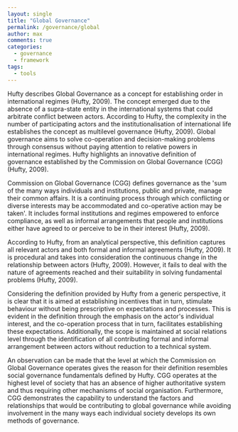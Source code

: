```yaml
---
layout: single
title: "Global Governance"
permalink: /governance/global
author: max
comments: true
categories:
  - governance
  - framework
tags:
  - tools
---
```


Hufty describes Global Governance as a concept for establishing order in international regimes (Hufty, 2009).  The concept emerged due to the absence of a supra-state entity in the international systems that could arbitrate conflict between actors. According to Hufty, the complexity in the number of participating actors and the institutionalisation of international life establishes the concept as multilevel governance (Hufty, 2009). Global governance aims to solve co-operation and decision-making problems through consensus without paying attention to relative powers in international regimes. Hufty highlights an innovative definition of governance established by the Commission on Global Governance (CGG) (Hufty, 2009).

Commission on Global Governance (CGG) defines governance as the 'sum of the many ways individuals and institutions, public and private, manage their common affairs. It is a continuing process through which conflicting or diverse interests may be accommodated and co-operative action may be taken'. It includes formal institutions and regimes empowered to enforce compliance, as well as informal arrangements that people and institutions either have agreed to or perceive to be in their interest (Hufty, 2009).

According to Hufty, from an analytical perspective, this definition captures all relevant actors and both formal and informal agreements (Hufty, 2009). It is procedural and takes into consideration the continuous change in the relationship between actors (Hufty, 2009). However, it fails to deal with the nature of agreements reached and their suitability in solving fundamental problems (Hufty, 2009).

Considering the definition provided by Hufty from a generic perspective, it is clear that it is aimed at establishing incentives that in turn, stimulate behaviour without being prescriptive on expectations and processes. This is evident in the definition through the emphasis on the actor's individual interest, and the co-operation process that in turn, facilitates establishing these expectations. Additionally, the scope is maintained at social relations level through the identification of all contributing formal and informal arrangement between actors without reduction to a technical system.

An observation can be made that the level at which the Commission on Global Governance operates gives the reason for their definition resembles social governance fundamentals defined by Hufty. CGG operates at the highest level of society that has an absence of higher authoritative system and thus requiring other mechanisms of social organisation. Furthermore, CGG demonstrates the capability to understand the factors and relationships that would be contributing to global governance while avoiding involvement in the many ways each individual society develops its own methods of governance.
